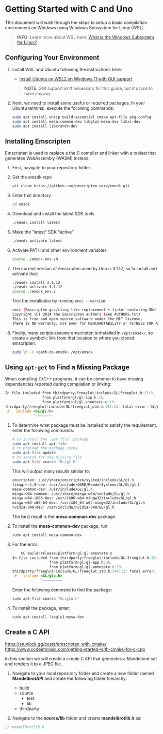 # Getting Started with C and Uno

This document will walk through the steps to setup a basic compilation environment on Windows using Windows Subsystem for Linux (WSL).

> **INFO**: Learn more about WSL here: [What is the Windows Subsystem for Linux?](https://learn.microsoft.com/windows/wsl/about)

## Configuring Your Environment

1. Install WSL and Ubuntu following the instructions here:

   * [Install Ubuntu on WSL2 on Windows 11 with GUI support](https://ubuntu.com/tutorials/install-ubuntu-on-wsl2-on-windows-11-with-gui-support#1-overview)

    > **NOTE**: GUI support isn't necessary for this guide, but it's nice to have anyway.

1. Next, we need to install some useful or required packages. In your Ubuntu terminal, execute the following commands:

    ```bash
    sudo apt install unzip build-essential cmake apt-file pkg-config
    sudo apt install mesa-common-dev libglu1-mesa-dev libxi-dev
    sudo apt install libxrandr-dev
    ```

## Installing Emscripten

Emscripten is used to replace a the C compiler and linker with a toolset that generates WebAssembly (WASM) instead.

1. First, navigate to your repository folder.

1. Get the emsdk repo

    ```bash
    git clone https://github.com/emscripten-core/emsdk.git
    ```

1. Enter that directory

    ```bash
    cd emsdk
    ```

1. Download and install the latest SDK tools

    ```bash
    ./emsdk install latest
    ```

1. Make the "latest" SDK "active"

    ```bash
    ./emsdk activate latest
    ```

1. Activate PATH and other environment variables

    ```bash
    source ./emsdk_env.sh
    ```

1. The current version of emscripten used by Uno is 3.1.12, so to install and activate that:

    ```bash
    ./emsdk install 3.1.12
    ./emsdk activate 3.1.12
    source ./emsdk_env.s
    ```

    Test the installation by running `emcc --version`:

    ```bash
    emcc (Emscripten gcc/clang-like replacement + linker emulating GNU ld) 3.1.12 (38d1292ba2f5b4a7c8518931f5ae6f97ef0f6827)
    Copyright (C) 2014 the Emscripten authors (see AUTHORS.txt)
    This is free and open source software under the MIT license.
    There is NO warranty; not even for MERCHANTABILITY or FITNESS FOR A PARTICULAR PURPOSE.
    ```

1. Finally, many scripts assume emscripten is installed in `/opt/emsdk/`, so create a symbolic link from that location to where you cloned emscripten:

    ```bash
    sudo ln -s <path-to-emsdk> /opt/emsdk
    ```

## Using `apt-get` to Find a Missing Package

When compiling C/C++ programs, it can be common to have missing dependencies reported during compilation or linking:

```c
In file included from thirdparty/freeglut/include/GL/freeglut.h:17:0,
                 from platform/gl/gl-app.h:36,
                 from platform/gl/gl-annotate.c:23:
thirdparty/freeglut/include/GL/freeglut_std.h:143:13: fatal error: GL/gl.h: No such file or directory
 #   include <GL/gl.h>
             ^~~~~~~~~
```

1. To determine what package must be installed to satisfy the requirement, enter the following commands:

    ```bash
    # to install the `apt-file` package
    sudo apt install apt-file
    # to preload the package cache
    sudo apt-file update
    # to search for the missing file
    sudo apt-file search "GL/gl.h"
    ```

    This will output many results similar to:

    ```bash
    emscripten: /usr/share/emscripten/system/include/GL/gl.h
    libogre-1.9-dev: /usr/include/OGRE/RenderSystems/GL/GL/gl.h
    mesa-common-dev: /usr/include/GL/gl.h
    mingw-w64-common: /usr/share/mingw-w64/include/GL/gl.h
    mingw-w64-i686-dev: /usr/i686-w64-mingw32/include/GL/gl.h
    mingw-w64-x86-64-dev: /usr/x86_64-w64-mingw32/include/GL/gl.h
    nvidia-340-dev: /usr/include/nvidia-340/GL/gl.h
    ```

    The best result is the **mesa-common-dev** package.

1. To install the **mesa-common-dev** package, run:

    ```bash
    sudo apt install mesa-common-dev
    ```

1. For the error:

    ```c
        CC build/release/platform/gl/gl-annotate.o
    In file included from thirdparty/freeglut/include/GL/freeglut.h:17:0,
                     from platform/gl/gl-app.h:36,
                     from platform/gl/gl-annotate.c:23:
    thirdparty/freeglut/include/GL/freeglut_std.h:144:13: fatal error: GL/glu.h: No such file or directory
     #   include <GL/glu.h>
                 ^~~~~~~~~~
    ```

    Enter the following command to find the package:

    ```bash
    sudo apt-file search "GL/glu.h"
    ```

1. To install the package, enter:

    ```bash
    sudo apt install libglu1-mesa-dev
    ```

## Create a C API

<https://stunlock.gg/posts/emscripten_with_cmake/>
<https://www.codeintrinsic.com/getting-started-with-cmake-for-c-cpp>

In this section we will create a simple C API that generates a Mandelbrot set and renders it to a JPEG file.

1. Navigate to your local repository folder and create a new folder named **MandelbrotAPI** and create the following folder hierarchy:

    * build
    * source
      * test
      * lib
    * thirdparty

2. Navigate to the **source/lib** folder and create **mandelbrotlib.h** as:

```c
// mandelbrotlib.h

```
